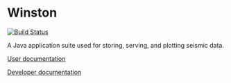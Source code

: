 Winston
=====================

[![Build Status](https://travis-ci.org/usgs/winston.png)](https://travis-ci.org/usgs/winston)

A Java application suite used for storing, serving, and plotting seismic data. 

[User documentation](src/main/resources/docs/index.md)

[Developer documentation](http://usgs.github.io/winston)